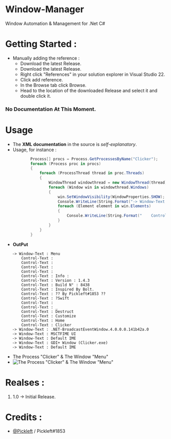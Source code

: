 # Window-Manager
Window Automation &amp; Management for .Net C#

# Getting Started :
 * Manually adding the reference :
   * Download the latest Release.
   * Download the latest Release.
   * Right click "References" in your solution explorer in Visual Studio 22.
   * Click add reference.
   * In the Browse tab click Browse.
   * Head to the location of the downloaded Release and select it and double click it.

### No Documentation At This Moment.

# Usage
 * The **XML documentation** in the source is *self-explanatory*.
 * Usage, for instance :
 ```cs
            Process[] procs = Process.GetProcessesByName("Clicker");
            foreach (Process proc in procs)
            {
                foreach (ProcessThread thread in proc.Threads)
                {
                    WindowThread windowthread = new WindowThread(thread);
                    foreach (Window win in windowthread.Windows)
                    {
                        win.SetWindowVisibility(WindowProperties.SHOW);
                        Console.WriteLine(String.Format("-> Window-Text : {0}", win.Text));
                        foreach (Element element in win.Elements)
                        {
                            Console.WriteLine(String.Format("    Control-Text : {0}", element.Text));
                        }
                    }
                }
            }
 ```
 * **OutPut** 
 ```
    -> Window-Text : Menu
        Control-Text :
        Control-Text :
        Control-Text :
        Control-Text :
        Control-Text : Info :
        Control-Text : Version : 1.4.3
        Control-Text : Build N° : 8438
        Control-Text : Inspired By Bolt.
        Control-Text : ?? By Pickleft#1853 ??
        Control-Text : ?Swift
        Control-Text :
        Control-Text : _
        Control-Text : Destruct
        Control-Text : Customize
        Control-Text : Home
        Control-Text : Clicker
    -> Window-Text : .NET-BroadcastEventWindow.4.0.0.0.141b42a.0
    -> Window-Text : MSCTFIME UI
    -> Window-Text : Default IME
    -> Window-Text : GDI+ Window (Clicker.exe)
    -> Window-Text : Default IME
 ```
 * The Process "Clicker" & The Window "Menu" 
 * ![The Process "Clicker" & The Window "Menu"](https://user-images.githubusercontent.com/76597572/219881554-bfde7111-e353-42d9-9b37-7c513e37954d.png)
 
# Realses : 
 1. 1.0 -> Initial Release.
 
# Credits : 
  * [@Pickleft](https://twitter.com/Pickleft) / Pickleft#1853
